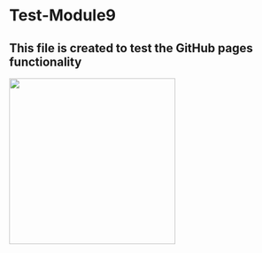 # Test-Module9
## This file is created to test the GitHub pages functionality 
<img src="flowed.png" width='300'/> 

